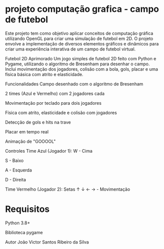 # projeto computação grafica - campo de futebol
 Este projeto tem como objetivo aplicar conceitos de computação gráfica utilizando OpenGL para criar uma simulação de futebol em 2D. O projeto envolve a implementação de diversos elementos gráficos e dinâmicos para criar uma experiência interativa de um campo de futebol virtual.

Futebol 2D Aprimorado
Um jogo simples de futebol 2D feito com Python e Pygame, utilizando o algoritmo de Bresenham para desenhar o campo. Inclui movimentação dos jogadores, colisão com a bola, gols, placar e uma física básica com atrito e elasticidade.

Funcionalidades
Campo desenhado com o algoritmo de Bresenham

2 times (Azul e Vermelho) com 2 jogadores cada

Movimentação por teclado para dois jogadores

Física com atrito, elasticidade e colisão com jogadores

Detecção de gols e hits na trave

Placar em tempo real

Animação de "GOOOOL"

Controles
Time Azul (Jogador 1):
W - Cima

S - Baixo

A - Esquerda

D - Direita

Time Vermelho (Jogador 2):
Setas ↑ ↓ ← → - Movimentação
 # Requisitos
 Python 3.8+

Biblioteca pygame

Autor
João Victor Santos Ribeiro da Silva